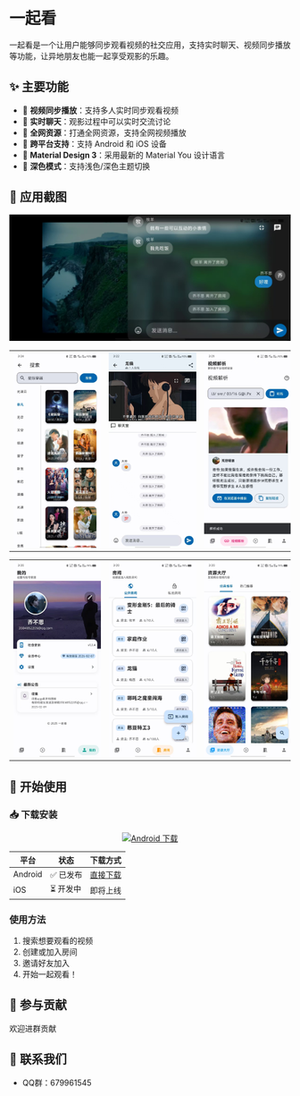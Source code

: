 # 一起看

一起看是一个让用户能够同步观看视频的社交应用，支持实时聊天、视频同步播放等功能，让异地朋友也能一起享受观影的乐趣。

## ✨ 主要功能

- 🎥 **视频同步播放**：支持多人实时同步观看视频
- 💬 **实时聊天**：观影过程中可以实时交流讨论
- 🔄 **全网资源**：打通全网资源，支持全网视频播放
- 📱 **跨平台支持**：支持 Android 和 iOS 设备
- 🎨 **Material Design 3**：采用最新的 Material You 设计语言
- 🌙 **深色模式**：支持浅色/深色主题切换

## 📱 应用截图

<img src="2.jpg" style="">



<table>
  <tr>
    <td><center><img src="1.jpg" style="max-width: 200px; height: 350px;"></center></td>
    <td><center><img src="3.jpg" style="max-width: 200px; height: 350px;"></center></td>
    <td><center><img src="4.jpg" style="max-width: 200px; height: 350px;"></center></td>
    <td><center><img src="5.jpg" style="max-width: 200px; height: 350px;"></center></td>
    
  </tr>
</table>

<table>
  <tr>
    <td><center><img src="6.jpg" style="max-width: 200px; height: 350px;"></center></td>
    <td><center><img src="7.jpg" style="max-width: 200px; height: 350px;"></center></td>
    <td><center><img src="8.jpg" style="max-width: 200px; height: 350px;"></center></td>
    <td><center><img src="9.jpg" style="max-width: 200px; height: 350px;"></center></td>
  </tr>
</table>



## 🚀 开始使用

### 📥 下载安装

<div align="center">

[![Android 下载](https://img.shields.io/badge/Android-3DDC84?style=for-the-badge&logo=android&logoColor=white)](http://oss.ahhl.cn/apps/v1.1.5.apk)
</div>

| 平台 | 状态 | 下载方式 |
|------|------|----------|
| Android | ✅ 已发布 | [直接下载](http://oss.ahhl.cn/apps/v1.1.5.apk)  |
| iOS | ⏳ 开发中 | 即将上线 |

### 使用方法

1. 搜索想要观看的视频
2. 创建或加入房间
3. 邀请好友加入
4. 开始一起观看！

## 🤝 参与贡献

欢迎进群贡献

## 👥 联系我们

- QQ群：679961545
